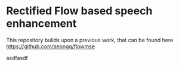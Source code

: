 # Rectified Flow based speech enhancement

This repository builds upon a previous work, that can be found here https://github.com/seongq/flowmse

<!-- Demo page: https://seongqjini.com/speech-enhancement-with-flow-matching-method/ -->
<!-- 
* 2024.06.16 학습해둔 모델을 finetuning하는 방법 개발했습니다. mid_stop과 mid_x_mean이 있습니다. train_resume.py
  : mid_stop은 tx+(1-t)y 를  맞추도록 하는 방법 mid_x_mean은 txt+(1-t)y를 맞추도록 하는 방법입니다.
* 2024.06.07 BBED 사용할 수 있게 만들었습니다.
* 2024.05.14 OTFLOW_DET 버전이 개발되었습니다. 17:26
* 2024.05.14 OTFLOW 기본버전이 개발되었습니다. 13:45 -->

asdfasdf